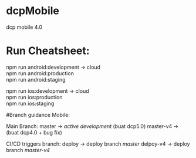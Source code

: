 # dcpMobile
dcp mobile 4.0

# Run Cheatsheet:

npm run android:development -> cloud <br />
npm run android:production <br />
npm run android:staging <br />


npm run ios:development -> cloud <br />
npm run ios:production <br />
npm run ios:staging <br />


#Branch guidance
Mobile:

Main Branch:
master -> *active development* (buat dcp5.0)
master-v4 -> (buat dcp4.0 + bug fix)

CI/CD triggers branch:
deploy -> deploy branch *master*
delpoy-v4 -> deploy branch *master-v4*
